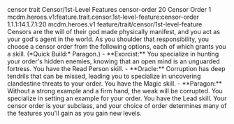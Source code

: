 <ability>
  <metadata>
    <class>censor</class>
    <feature_type>trait</feature_type>
    <file_dpath>Censor/1st-Level Features</file_dpath>
    <item_id>censor-order</item_id>
    <item_index>20</item_index>
    <item_name>Censor Order</item_name>
    <level>1</level>
    <scc>mcdm.heroes.v1:feature.trait.censor.1st-level-feature:censor-order</scc>
    <scdc>1.1.1:14.1.7.1:20</scdc>
    <source>mcdm.heroes.v1</source>
    <type>feature/trait/censor/1st-level-feature</type>
  </metadata>
  <effects>
    <effect type="mundane">Censors are the will of their god made physically manifest, and you act as your god&apos;s agent in the world. As you shoulder that responsibility, you choose a censor order from the following options, each of which grants you a skill. (*Quick Build:* Paragon.)
- **Exorcist:** You specialize in hunting your order&apos;s hidden enemies, knowing that an open mind is an unguarded fortress. You have the Read Person skill.
- **Oracle:** Corruption has deep tendrils that can be missed, leading you to specialize in uncovering clandestine threats to your order. You have the Magic skill.
- **Paragon:** Without a strong example and a firm hand, the weak will be corrupted. You specialize in setting an example for your order. You have the Lead skill.
Your censor order is your subclass, and your choice of order determines many of the features you&apos;ll gain as you gain new levels.</effect>
  </effects>
</ability>
